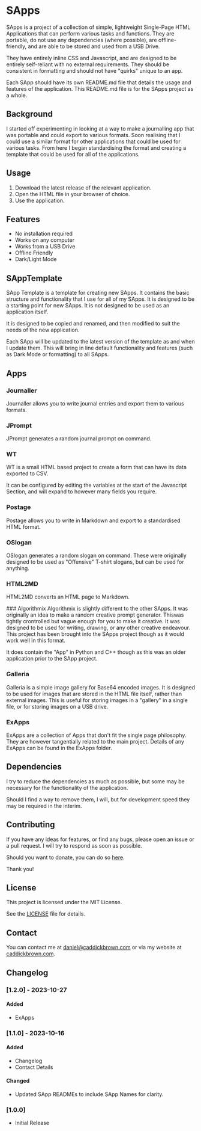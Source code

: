 # SApps
SApps is a project of a collection of simple, lightweight Single-Page HTML Applications that can perform various tasks and functions. They are portable, do not use any dependencies (where possible), are offline-friendly, and are able to be stored and used from a USB Drive.

They have entirely inline CSS and Javascript, and are designed to be entirely self-reliant with no external requirements. They should be consistent in formatting and should not have "quirks" unique to an app. 

Each SApp should have its own README.md file that details the usage and features of the application. This README.md file is for the SApps project as a whole.

## Background
I started off experimenting in looking at a way to make a journalling app that was portable and could export to various formats. Soon realising that I could use a similar format for other applications that could be used for various tasks. From here I began standardising the format and creating a template that could be used for all of the applications.

## Usage
1. Download the latest release of the relevant application.
2. Open the HTML file in your browser of choice.
3. Use the application.

## Features
- No installation required
- Works on any computer
- Works from a USB Drive
- Offline Friendly
- Dark/Light Mode

## SAppTemplate
SApp Template is a template for creating new SApps. It contains the basic structure and functionality that I use for all of my SApps. It is designed to be a starting point for new SApps. It is not designed to be used as an application itself.

It is designed to be copied and renamed, and then modified to suit the needs of the new application.

Each SApp will be updated to the latest version of the template as and when I update them. This will bring in line default functionality and features (such as Dark Mode or formatting) to all SApps.

## Apps
### Journaller
Journaller allows you to write journal entries and export them to various formats.

### JPrompt
JPrompt generates a random journal prompt on command.

### WT
WT is a small HTML based project to create a form that can have its data exported to CSV.

It can be configured by editing the variables at the start of the Javascript Section, and will expand to however many fields you require.

### Postage
Postage allows you to write in Markdown and export to a standardised HTML format.

### OSlogan
OSlogan generates a random slogan on command. These were originally designed to be used as "Offensive" T-shirt slogans, but can be used for anything.

### HTML2MD
HTML2MD converts an HTML page to Markdown.

### Algorithmix
Algorithmix is slightly different to the other SApps. It was originally an idea to make a random creative prompt generator. Thiswas tightly crontrolled but vague enough for you to make it creative. It was designed to be used for writing, drawing, or any other creative endeavour. This project has been brought into the SApps project though as it would work well in this format.

It does contain the "App" in Python and C++ though as this was an older application prior to the SApp project.

### Galleria
Galleria is a simple image gallery for Base64 encoded images. It is designed to be used for images that are stored in the HTML file itself, rather than external images. This is useful for storing images in a "gallery" in a single file, or for storing images on a USB drive. 

### ExApps
ExApps are a collection of Apps that don't fit the single page philosophy. They are however tangentially related to the main project. Details of any ExApps can be found in the ExApps folder.

## Dependencies
I try to reduce the dependencies as much as possible, but some may be necessary for the functionality of the application.

Should I find a way to remove them, I will, but for development speed they may be required in the interim.

## Contributing
If you have any ideas for features, or find any bugs, please open an issue or a pull request. I will try to respond as soon as possible.

Should you want to donate, you can do so [here](https://www.buymeacoffee.com/caddickbrown).

Thank you!

## License
This project is licensed under the MIT License.

See the [LICENSE](LICENSE) file for details.

## Contact
You can contact me at [daniel@caddickbrown.com](mailto:daniel@caddickbrown.com) or via my website at [caddickbrown.com](https://caddickbrown.com).

## Changelog
### [1.2.0] - 2023-10-27
#### Added
- ExApps

### [1.1.0] - 2023-10-16
#### Added
- Changelog
- Contact Details

#### Changed
- Updated SApp READMEs to include SApp Names for clarity.


### [1.0.0]
- Initial Release

